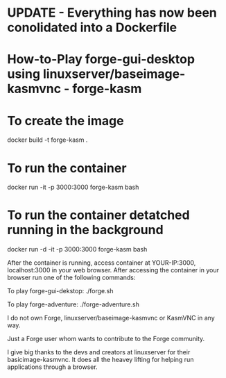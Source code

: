 # UPDATE - Everything has now been conolidated into a Dockerfile

# How-to-Play forge-gui-desktop using linuxserver/baseimage-kasmvnc - forge-kasm

# To create the image
docker build -t forge-kasm .

# To run the container
docker run -it -p 3000:3000 forge-kasm bash
# To run the container detatched running in the background
docker run -d -it -p 3000:3000 forge-kasm bash

After the container is running, access container at YOUR-IP:3000, localhost:3000 in your web browser.
After accessing the container in your browser run one of the following commands:

  To play forge-gui-dekstop: ./forge.sh
  
  To play forge-adventure: ./forge-adventure.sh


I do not own Forge, linuxserver/baseimage-kasmvnc or KasmVNC in any way.

Just a Forge user whom wants to contribute to the Forge community.

I give big thanks to the devs and creators at linuxserver for their basicimage-kasmvnc. It does all the heavey lifting for helping run applications through a browser.
